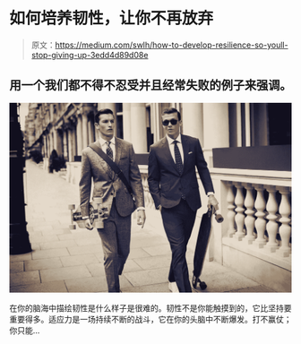 # 如何培养韧性，让你不再放弃

> 原文：<https://medium.com/swlh/how-to-develop-resilience-so-youll-stop-giving-up-3edd4d89d08e>

## 用一个我们都不得不忍受并且经常失败的例子来强调。

![](img/a4b97a40ce21281688eb9aa6b398ab68.png)

在你的脑海中描绘韧性是什么样子是很难的。韧性不是你能触摸到的，它比坚持要重要得多。适应力是一场持续不断的战斗，它在你的头脑中不断爆发。打不赢仗；你只能…